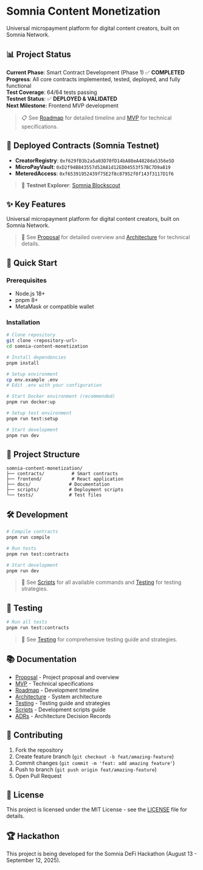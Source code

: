 # Somnia Content Monetization

Universal micropayment platform for digital content creators, built on Somnia Network.

## 📊 Project Status

**Current Phase**: Smart Contract Development (Phase 1) ✅ **COMPLETED**  
**Progress**: All core contracts implemented, tested, deployed, and fully functional  
**Test Coverage**: 64/64 tests passing  
**Testnet Status**: ✅ **DEPLOYED & VALIDATED**  
**Next Milestone**: Frontend MVP development

> 📋 See [Roadmap](./docs/roadmap.md) for detailed timeline and [MVP](./docs/mvp.md) for technical specifications.

## 🚀 Deployed Contracts (Somnia Testnet)

- **CreatorRegistry**: `0xf629fB3b2a5a03D70fD14bA88eA4828da5356e5D`
- **MicroPayVault**: `0xD2f94B843557d52A81d12ED04553f57BC7D9a819`
- **MeteredAccess**: `0xf65391952439f75E2f8c87952f0f143f3117D1f6`

> 🔗 **Testnet Explorer**: [Somnia Blockscout](https://testnet.somnia.network)

## ✨ Key Features

Universal micropayment platform for digital content creators, built on Somnia Network.

> 📖 See [Proposal](./docs/proposal.md) for detailed overview and [Architecture](./docs/architecture.md) for technical details.

## 🚀 Quick Start

### Prerequisites
- Node.js 18+
- pnpm 8+
- MetaMask or compatible wallet

### Installation

```bash
# Clone repository
git clone <repository-url>
cd somnia-content-monetization

# Install dependencies
pnpm install

# Setup environment
cp env.example .env
# Edit .env with your configuration

# Start Docker environment (recommended)
pnpm run docker:up

# Setup test environment
pnpm run test:setup

# Start development
pnpm run dev
```

## 📁 Project Structure

```
somnia-content-monetization/
├── contracts/          # Smart contracts
├── frontend/           # React application
├── docs/              # Documentation
├── scripts/           # Deployment scripts
└── tests/             # Test files
```

## 🛠️ Development

```bash
# Compile contracts
pnpm run compile

# Run tests
pnpm run test:contracts

# Start development
pnpm run dev
```

> 🔧 See [Scripts](./docs/scripts.md) for all available commands and [Testing](./docs/testing.md) for testing strategies.

## 🧪 Testing

```bash
# Run all tests
pnpm run test:contracts
```

> 🧪 See [Testing](./docs/testing.md) for comprehensive testing guide and strategies.

## 📚 Documentation

- [Proposal](./docs/proposal.md) - Project proposal and overview
- [MVP](./docs/mvp.md) - Technical specifications
- [Roadmap](./docs/roadmap.md) - Development timeline
- [Architecture](./docs/architecture.md) - System architecture
- [Testing](./docs/testing.md) - Testing guide and strategies
- [Scripts](./docs/scripts.md) - Development scripts guide
- [ADRs](./docs/adr/README.md) - Architecture Decision Records

## 🤝 Contributing

1. Fork the repository
2. Create feature branch (`git checkout -b feat/amazing-feature`)
3. Commit changes (`git commit -m 'feat: add amazing feature'`)
4. Push to branch (`git push origin feat/amazing-feature`)
5. Open Pull Request

## 📄 License

This project is licensed under the MIT License - see the [LICENSE](LICENSE) file for details.

## 🏆 Hackathon

This project is being developed for the Somnia DeFi Hackathon (August 13 - September 12, 2025).

